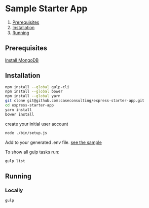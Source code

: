 # Sample Starter App

1. [Prerequisites](#prerequisites)
1. [Installation](#installation)
1. [Running](#running)

## Prerequisites

[Install MongoDB](INSTALL.md)

## Installation

```sh
npm install --global gulp-cli
npm install --global bower
npm install --global yarn
git clone git@github.com:caseconsulting/express-starter-app.git
cd express-starter-app
yarn install
bower install
```

create your initial user account

```sh
node ./bin/setup.js
```

Add to your generated .env file. [see the sample](env.example)

To show all gulp tasks run:

```sh
gulp list
```

## Running

### Locally

```sh
gulp
```
